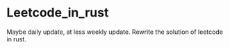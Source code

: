 # Leetcode_in_rust
Maybe daily update, at less weekly update.
Rewrite the solution of leetcode in rust.
